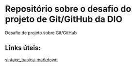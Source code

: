 # Repositório sobre o desafio do projeto de Git/GitHub da DIO
Desafio de projeto sobre Git/GitHub

## Links úteis:
[sintaxe_basica-markdown](https://www.markdownguide.org/basic-syntax/)
